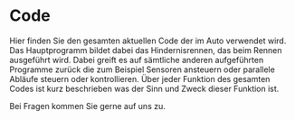 
# Code

Hier finden Sie den gesamten aktuellen Code der im Auto verwendet wird. Das Hauptprogramm bildet dabei das Hindernisrennen, das beim Rennen ausgeführt wird. Dabei greift es auf sämtliche anderen aufgeführten Programme zurück die zum Beispiel Sensoren ansteuern oder parallele Abläufe steuern oder kontrollieren. Über jeder Funktion des gesamten Codes ist kurz beschrieben was der Sinn und Zweck dieser Funktion ist.

Bei Fragen kommen Sie gerne auf uns zu.
